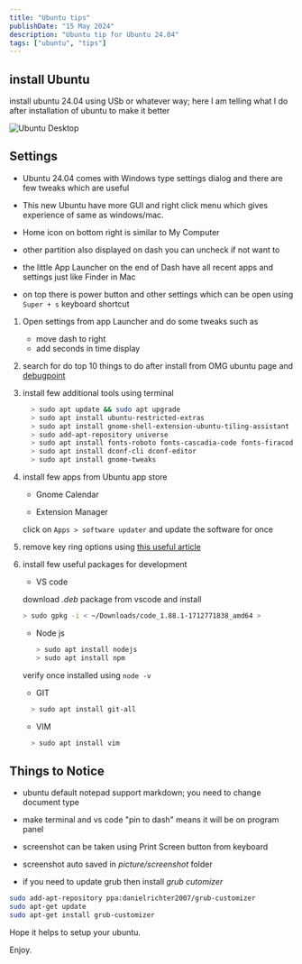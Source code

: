 ```yaml
---
title: "Ubuntu tips"
publishDate: "15 May 2024"
description: "Ubuntu tip for Ubuntu 24.04"
tags: ["ubuntu", "tips"]
---
```


## install Ubuntu

install ubuntu 24.04 using USb or whatever way; here I am telling what I do after installation of ubuntu to make it better

![Ubuntu Desktop](./ubuntu_24_04.png)

## Settings

- Ubuntu 24.04 comes with Windows type settings dialog and there are few tweaks which are useful

- This new Ubuntu have more GUI and right click menu which gives experience of same as windows/mac.

- Home icon on bottom right is similar to My Computer

- other partition also displayed on dash you can uncheck if not want to

- the little App Launcher on the end of Dash have all recent apps and settings just like Finder in Mac

- on top there is power button and other settings which can be open using `Super + s` keyboard shortcut

1. Open settings from app Launcher and do some tweaks such as

    - move dash to right
    - add seconds in time display

2. search for do top 10 things to do after install from OMG ubuntu page and [debugpoint](https://www.debugpoint.com/things-to-do-ubuntu-23-10/)

3. install few additional tools using terminal

      ```sh
        > sudo apt update && sudo apt upgrade
        > sudo apt install ubuntu-restricted-extras
        > sudo apt install gnome-shell-extension-ubuntu-tiling-assistant
        > sudo add-apt-repository universe
        > sudo apt install fonts-roboto fonts-cascadia-code fonts-firacode
        > sudo apt install dconf-cli dconf-editor
        > sudo apt install gnome-tweaks
      ```

4. install few apps from Ubuntu app store

    - Gnome Calendar

    - Extension Manager

   click on `Apps > software updater` and update the software for once

5. remove key ring options using [this useful article](https://linuxconfig.org/how-to-disable-keyring-popup-on-ubuntu)

6. install few useful packages for development

    - VS code

    download _.deb_ package from vscode and install

    ```sh
    > sudo gpkg -i < ~/Downloads/code_1.88.1-1712771838_amd64 >
    ```

    - Node js

      ```sh
      > sudo apt install nodejs
      > sudo apt install npm
      ```

    verify once installed using `node -v`

    - GIT

    ```sh
      > sudo apt install git-all
    ```

    - VIM

    ```sh
      > sudo apt install vim
    ```

## Things to Notice

- ubuntu default notepad support markdown; you need to change document type

- make terminal and vs code "pin to dash" means it will be on program panel

- screenshot can be taken using Print Screen button from keyboard

- screenshot auto saved in _picture/screenshot_ folder

- if you need to update grub then install _grub cutomizer_

```sh
sudo add-apt-repository ppa:danielrichter2007/grub-customizer
sudo apt-get update
sudo apt-get install grub-customizer
```

Hope it helps to setup your ubuntu.

Enjoy.
